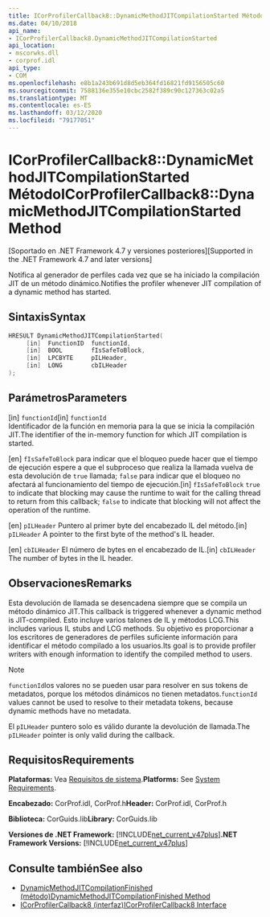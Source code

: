 ```yaml
---
title: ICorProfilerCallback8::DynamicMethodJITCompilationStarted Método
ms.date: 04/10/2018
api_name:
- ICorProfilerCallback8.DynamicMethodJITCompilationStarted
api_location:
- mscorwks.dll
- corprof.idl
api_type:
- COM
ms.openlocfilehash: e8b1a243b691d8d5eb364fd16821fd9156505c60
ms.sourcegitcommit: 7588136e355e10cbc2582f389c90c127363c02a5
ms.translationtype: MT
ms.contentlocale: es-ES
ms.lasthandoff: 03/12/2020
ms.locfileid: "79177051"
---
```

# <a name="icorprofilercallback8dynamicmethodjitcompilationstarted-method"></a><span data-ttu-id="3a683-102">ICorProfilerCallback8::DynamicMethodJITCompilationStarted Método</span><span class="sxs-lookup"><span data-stu-id="3a683-102">ICorProfilerCallback8::DynamicMethodJITCompilationStarted Method</span></span>
<span data-ttu-id="3a683-103">[Soportado en .NET Framework 4.7 y versiones posteriores]</span><span class="sxs-lookup"><span data-stu-id="3a683-103">[Supported in the .NET Framework 4.7 and later versions]</span></span>  
  
<span data-ttu-id="3a683-104">Notifica al generador de perfiles cada vez que se ha iniciado la compilación JIT de un método dinámico.</span><span class="sxs-lookup"><span data-stu-id="3a683-104">Notifies the profiler whenever JIT compilation of a dynamic method has started.</span></span>  
  
## <a name="syntax"></a><span data-ttu-id="3a683-105">Sintaxis</span><span class="sxs-lookup"><span data-stu-id="3a683-105">Syntax</span></span>  
  
```cpp  
HRESULT DynamicMethodJITCompilationStarted(  
     [in]  FunctionID  functionId,
     [in]  BOOL        fIsSafeToBlock,
     [in]  LPCBYTE     pILHeader,
     [in]  LONG        cbILHeader
);  
```  
  
## <a name="parameters"></a><span data-ttu-id="3a683-106">Parámetros</span><span class="sxs-lookup"><span data-stu-id="3a683-106">Parameters</span></span>  
<span data-ttu-id="3a683-107">[in] `functionId`</span><span class="sxs-lookup"><span data-stu-id="3a683-107">[in] `functionId`</span></span>  
<span data-ttu-id="3a683-108">Identificador de la función en memoria para la que se inicia la compilación JIT.</span><span class="sxs-lookup"><span data-stu-id="3a683-108">The identifier of the in-memory function for which JIT compilation is started.</span></span>

<span data-ttu-id="3a683-109">[en] `fIsSafeToBlock` para indicar que el bloqueo puede hacer que el tiempo de ejecución espere a que el subproceso que realiza la llamada vuelva de esta devolución de 
 `true` llamada; `false` para indicar que el bloqueo no afectará al funcionamiento del tiempo de ejecución.</span><span class="sxs-lookup"><span data-stu-id="3a683-109">[in] `fIsSafeToBlock`
`true` to indicate that blocking may cause the runtime to wait for the calling thread to return from this callback; `false` to indicate that blocking will not affect the operation of the runtime.</span></span>  

<span data-ttu-id="3a683-110">[en] `pILHeader` Puntero al primer byte del encabezado IL del método.</span><span class="sxs-lookup"><span data-stu-id="3a683-110">[in] `pILHeader` A pointer to the first byte of the method's IL header.</span></span>

<span data-ttu-id="3a683-111">[en] `cbILHeader` El número de bytes en el encabezado de IL.</span><span class="sxs-lookup"><span data-stu-id="3a683-111">[in] `cbILHeader` The number of bytes in the IL header.</span></span>

## <a name="remarks"></a><span data-ttu-id="3a683-112">Observaciones</span><span class="sxs-lookup"><span data-stu-id="3a683-112">Remarks</span></span>  

<span data-ttu-id="3a683-113">Esta devolución de llamada se desencadena siempre que se compila un método dinámico JIT.</span><span class="sxs-lookup"><span data-stu-id="3a683-113">This callback is triggered whenever a dynamic method is JIT-compiled.</span></span> <span data-ttu-id="3a683-114">Esto incluye varios talones de IL y métodos LCG.</span><span class="sxs-lookup"><span data-stu-id="3a683-114">This includes various IL stubs and LCG methods.</span></span> <span data-ttu-id="3a683-115">Su objetivo es proporcionar a los escritores de generadores de perfiles suficiente información para identificar el método compilado a los usuarios.</span><span class="sxs-lookup"><span data-stu-id="3a683-115">Its goal is to provide profiler writers with enough information to identify the compiled method to users.</span></span>

> [!NOTE]
> <span data-ttu-id="3a683-116">`functionId`los valores no se pueden usar para resolver en sus tokens de metadatos, porque los métodos dinámicos no tienen metadatos.</span><span class="sxs-lookup"><span data-stu-id="3a683-116">`functionId` values cannot be used to resolve to their metadata tokens, because dynamic methods have no metadata.</span></span>

<span data-ttu-id="3a683-117">El `pILHeader` puntero solo es válido durante la devolución de llamada.</span><span class="sxs-lookup"><span data-stu-id="3a683-117">The `pILHeader` pointer is only valid during the callback.</span></span>

## <a name="requirements"></a><span data-ttu-id="3a683-118">Requisitos</span><span class="sxs-lookup"><span data-stu-id="3a683-118">Requirements</span></span>  
 <span data-ttu-id="3a683-119">**Plataformas:** Vea [Requisitos de sistema](../../../../docs/framework/get-started/system-requirements.md).</span><span class="sxs-lookup"><span data-stu-id="3a683-119">**Platforms:** See [System Requirements](../../../../docs/framework/get-started/system-requirements.md).</span></span>  
  
 <span data-ttu-id="3a683-120">**Encabezado:** CorProf.idl, CorProf.h</span><span class="sxs-lookup"><span data-stu-id="3a683-120">**Header:** CorProf.idl, CorProf.h</span></span>  
  
 <span data-ttu-id="3a683-121">**Biblioteca:** CorGuids.lib</span><span class="sxs-lookup"><span data-stu-id="3a683-121">**Library:** CorGuids.lib</span></span>  
  
 <span data-ttu-id="3a683-122">**Versiones de .NET Framework:** [!INCLUDE[net_current_v47plus](../../../../includes/net-current-v47plus.md)]</span><span class="sxs-lookup"><span data-stu-id="3a683-122">**.NET Framework Versions:** [!INCLUDE[net_current_v47plus](../../../../includes/net-current-v47plus.md)]</span></span>  
  
## <a name="see-also"></a><span data-ttu-id="3a683-123">Consulte también</span><span class="sxs-lookup"><span data-stu-id="3a683-123">See also</span></span>

- [<span data-ttu-id="3a683-124">DynamicMethodJITCompilationFinished (método)</span><span class="sxs-lookup"><span data-stu-id="3a683-124">DynamicMethodJITCompilationFinished Method</span></span>](icorprofilercallback8-dynamicmethodjitcompilationfinished-method.md)
- [<span data-ttu-id="3a683-125">ICorProfilerCallback8 (interfaz)</span><span class="sxs-lookup"><span data-stu-id="3a683-125">ICorProfilerCallback8 Interface</span></span>](icorprofilercallback8-interface.md)
